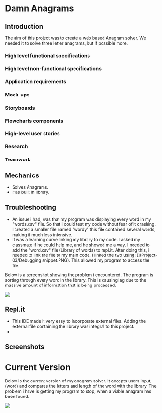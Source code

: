 # Damn Anagrams

## Introduction
The aim of this project was to create a web based Anagram solver. We needed it to solve three letter anagrams, but if possible more.

### High level functional specifications
### High level non-functional specifications
### Application requirements
### Mock-ups
### Storyboards
### Flowcharts components
### High-level user stories
### Research
### Teamwork

## Mechanics
- Solves Anagrams.
- Has built in library.

## Troubleshooting
- An issue i had, was that my program was displaying every word in my "words.csv" file. So that i could test my code without fear of it crashing. I created a smaller file named "wordy" this file contained several words, making it much less intensive.
- It was a learning curve linking my library to my code. I asked my classmate if he could help me, and he showed me a way. I needed to add the "word.csv" file (Library of words) to repl.it. After doing this, i needed to link the file to my main code. I linked the two using ![](Project-03/Debugging snippet.PNG). This allowed my program to access the file.

Below is a screenshot showing the problem i encountered. The program is sorting through every word in the library. This is causing lag due to the massive amount of information that is being processed. 

![](https://i.imgur.com/AqA4kEi.png)

## Repl.it
- This IDE made it very easy to incorporate external files. Adding the external file containing the library was integral to this project. 
-

## Screenshots

# Current Version
Below is the current version of my anagram solver. It accepts users input, (word) and compares the letters and length of the word with the library. The problem i have is getting my program to stop, when a viable anagram has been found.

![](https://i.imgur.com/ZXiPkO4.png)










